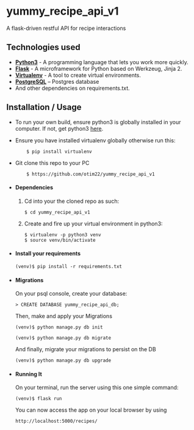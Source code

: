 # yummy_recipe_api_v1
A flask-driven restful API for recipe interactions


## Technologies used
* **[Python3](https://www.python.org/downloads/)** - A programming language that lets you work more quickly.
* **[Flask](flask.pocoo.org/)** - A microframework for Python based on Werkzeug, Jinja 2.
* **[Virtualenv](https://virtualenv.pypa.io/en/stable/)** - A tool to create virtual environments.
* **[PostgreSQL](https://www.postgresql.org/download/)** – Postgres database
* And other dependencies on requirements.txt.


## Installation / Usage
* To run your own build, ensure python3 is globally installed in your computer. If not, get python3 [here](https://www.python.org).
* Ensure you have installed virtualenv globally otherwise run this:
    ```
        $ pip install virtualenv
    ```
* Git clone this repo to your PC
    ```
        $ https://github.com/otim22/yummy_recipe_api_v1
    ```


* #### Dependencies
    1. Cd into your the cloned repo as such:
        ```
        $ cd yummy_recipe_api_v1
        ```

    2. Create and fire up your virtual environment in python3:
        ```
        $ virtualenv -p python3 venv
        $ source venv/bin/activate
        ```

* #### Install your requirements
    ```
    (venv)$ pip install -r requirements.txt
    ```

* #### Migrations
    On your psql console, create your database:
    ```
    > CREATE DATABASE yummy_recipe_api_db;
    ```
    Then, make and apply your Migrations
    ```
    (venv)$ python manage.py db init

    (venv)$ python manage.py db migrate
    ```

    And finally, migrate your migrations to persist on the DB
    ```
    (venv)$ python manage.py db upgrade
    ```

* #### Running It
    On your terminal, run the server using this one simple command:
    ```
    (venv)$ flask run
    ```
    You can now access the app on your local browser by using
    ```
    http://localhost:5000/recipes/
    ```
